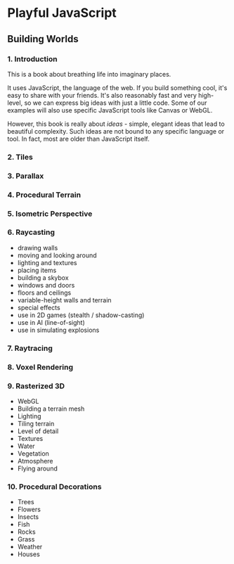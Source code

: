 # Playful JavaScript
## Building Worlds

### 1. Introduction

This is a book about breathing life into imaginary places.

It uses JavaScript, the language of the web.
If you build something cool, it's easy to share with your friends.
It's also reasonably fast and very high-level, so we can express big ideas with just a little code.
Some of our examples will also use specific JavaScript tools like Canvas or WebGL.

However, this book is really about *ideas* -
simple, elegant ideas that lead to beautiful complexity.
Such ideas are not bound to any specific language or tool.
In fact, most are older than JavaScript itself.

### 2. Tiles

### 3. Parallax

### 4. Procedural Terrain

### 5. Isometric Perspective

### 6. Raycasting

- drawing walls
- moving and looking around
- lighting and textures
- placing items
- building a skybox
- windows and doors
- floors and ceilings
- variable-height walls and terrain
- special effects
- use in 2D games (stealth / shadow-casting)
- use in AI (line-of-sight)
- use in simulating explosions

### 7. Raytracing

### 8. Voxel Rendering

### 9. Rasterized 3D

- WebGL
- Building a terrain mesh
- Lighting
- Tiling terrain
- Level of detail
- Textures
- Water
- Vegetation
- Atmosphere
- Flying around

### 10. Procedural Decorations

- Trees
- Flowers
- Insects
- Fish
- Rocks
- Grass
- Weather
- Houses